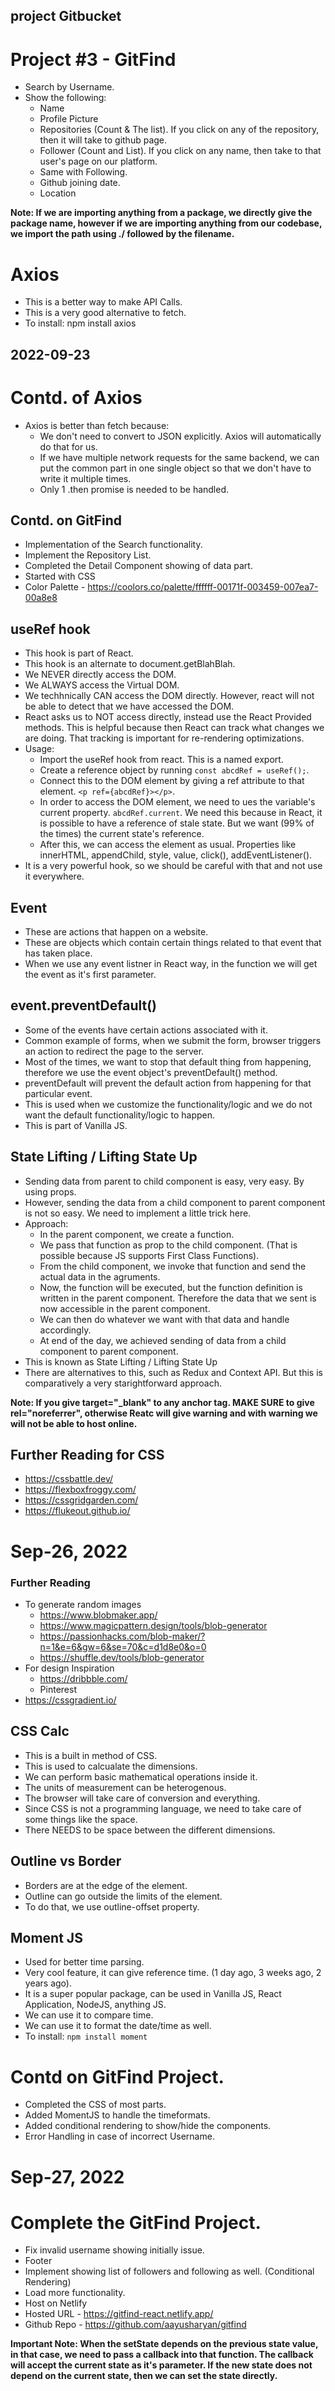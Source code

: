 
## project Gitbucket

# Project #3 - GitFind
- Search by Username.
- Show the following:
  - Name
  - Profile Picture
  - Repositories (Count & The list). If you click on any of the repository, then it will take to github page.
  - Follower (Count and List). If you click on any name, then take to that user's page on our platform.
  - Same with Following.
  - Github joining date.
  - Location

**Note: If we are importing anything from a package, we directly give the package name, however if we are importing anything from our codebase, we import the path using ./ followed by the filename.**

# Axios
- This is a better way to make API Calls.
- This is a very good alternative to fetch.
- To install: npm install axios


## 2022-09-23
# Contd. of Axios
- Axios is better than fetch because:
  - We don't need to convert to JSON explicitly. Axios will automatically do that for us.
  - If we have multiple network requests for the same backend, we can put the common part in one single object so that we don't have to write it multiple times.
  - Only 1 .then promise is needed to be handled.


## Contd. on GitFind
- Implementation of the Search functionality.
- Implement the Repository List.
- Completed the Detail Component showing of data part.
- Started with CSS
- Color Palette - https://coolors.co/palette/ffffff-00171f-003459-007ea7-00a8e8


## useRef hook
- This hook is part of React.
- This hook is an alternate to document.getBlahBlah.
- We NEVER directly access the DOM.
- We ALWAYS access the Virtual DOM.
- We techhnically CAN access the DOM directly. However, react will not be able to detect that we have accessed the DOM.
- React asks us to NOT access directly, instead use the React Provided methods. This is helpful because then React can track what changes we are doing. That tracking is important for re-rendering optimizations.
- Usage:
  - Import the useRef hook from react. This is a named export.
  - Create a reference object by running `const abcdRef = useRef();`.
  - Connect this to the DOM element by giving a ref attribute to that element. `<p ref={abcdRef}></p>`.
  - In order to access the DOM element, we need to ues the variable's current property. `abcdRef.current`. We need this because in React, it is possible to have a reference of stale state. But we want (99% of the times) the current state's reference.
  - After this, we can access the element as usual. Properties like innerHTML, appendChild, style, value, click(), addEventListener().
- It is a very powerful hook, so we should be careful with that and not use it everywhere.

## Event
- These are actions that happen on a website.
- These are objects which contain certain things related to that event that has taken place.
- When we use any event listner in React way, in the function we will get the event as it's first parameter.

## event.preventDefault()
- Some of the events have certain actions associated with it.
- Common example of forms, when we submit the form, browser triggers an action to redirect the page to the server.
- Most of the times, we want to stop that default thing from happening, therefore we use the event object's preventDefault() method.
- preventDefault will prevent the default action from happening for that particular event.
- This is used when we customize the functionality/logic and we do not want the default functionality/logic to happen.
- This is part of Vanilla JS.


## State Lifting / Lifting State Up
- Sending data from parent to child component is easy, very easy. By using props.
- However, sending the data from a child component to parent component is not so easy. We need to implement a little trick here.
- Approach:
  - In the parent component, we create a function.
  - We pass that function as prop to the child component. (That is possible because JS supports First Class Functions).
  - From the child component, we invoke that function and send the actual data in the agruments.
  - Now, the function will be executed, but the function definition is written in the parent component. Therefore the data that we sent is now accessible in the parent component.
  - We can then do whatever we want with that data and handle accordingly.
  - At end of the day, we achieved sending of data from a child component to parent component.
- This is known as State Lifting / Lifting State Up
- There are alternatives to this, such as Redux and Context API. But this is comparatively a very starightforward approach.


**Note: If you give target="_blank" to any anchor tag. MAKE SURE to give rel="noreferrer", otherwise Reatc will give warning and with warning we will not be able to host online.**


## Further Reading for CSS
- https://cssbattle.dev/
- https://flexboxfroggy.com/
- https://cssgridgarden.com/
- https://flukeout.github.io/

# Sep-26, 2022

### Further Reading
- To generate random images
  - https://www.blobmaker.app/
  - https://www.magicpattern.design/tools/blob-generator
  - https://passionhacks.com/blob-maker/?n=1&e=6&gw=6&se=70&c=d1d8e0&o=0
  - https://shuffle.dev/tools/blob-generator
- For design Inspiration
  - https://dribbble.com/
  - Pinterest
- https://cssgradient.io/


## CSS Calc
- This is a built in method of CSS.
- This is used to calcualate the dimensions.
- We can perform basic mathematical operations inside it.
- The units of measurement can be heterogenous.
- The browser will take care of conversion and everything.
- Since CSS is not a programming language, we need to take care of some things like the space.
- There NEEDS to be space between the different dimensions.

## Outline vs Border
- Borders are at the edge of the element.
- Outline can go outside the limits of the element.
- To do that, we use outline-offset property.

## Moment JS
- Used for better time parsing.
- Very cool feature, it can give reference time. (1 day ago, 3 weeks ago, 2 years ago).
- It is a super popular package, can be used in Vanilla JS, React Application, NodeJS, anything JS.
- We can use it to compare time.
- We can use it to format the date/time as well.
- To install: `npm install moment`

# Contd on GitFind Project.
- Completed the CSS of most parts.
- Added MomentJS to handle the timeformats.
- Added conditional rendering to show/hide the components.
- Error Handling in case of incorrect Username.

# Sep-27, 2022

# Complete the GitFind Project.
- Fix invalid username showing initially issue.
- Footer
- Implement showing list of followers and following as well. (Conditional Rendering)
- Load more functionality.
- Host on Netlify
- Hosted URL - https://gitfind-react.netlify.app/
- Github Repo - https://github.com/aayusharyan/gitfind

**Important Note: When the setState depends on the previous state value, in that case, we need to pass a callback into that function. The callback will accept the current state as it's parameter. If the new state does not depend on the current state, then we can set the state directly.**